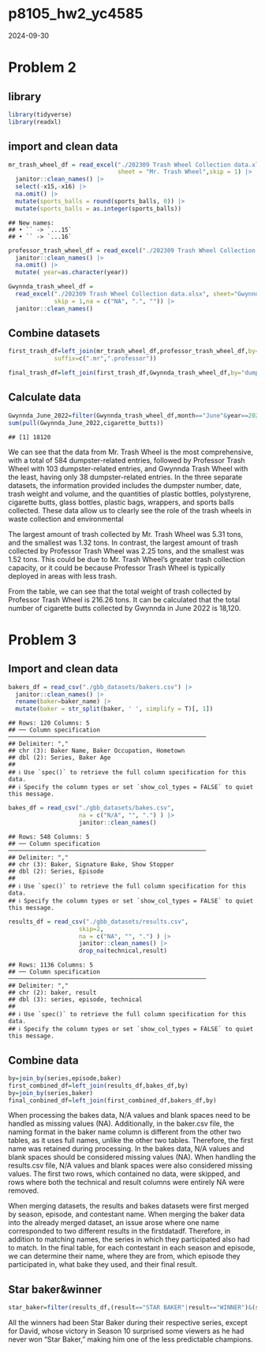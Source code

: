 p8105_hw2_yc4585
================
2024-09-30

# Problem 2

## library

``` r
library(tidyverse)
library(readxl)
```

## import and clean data

``` r
mr_trash_wheel_df = read_excel("./202309 Trash Wheel Collection data.xlsx",
                               sheet = "Mr. Trash Wheel",skip = 1) |>
  janitor::clean_names() |>
  select(-x15,-x16) |>
  na.omit() |>
  mutate(sports_balls = round(sports_balls, 0)) |>
  mutate(sports_balls = as.integer(sports_balls))
```

    ## New names:
    ## • `` -> `...15`
    ## • `` -> `...16`

``` r
professor_trash_wheel_df = read_excel("./202309 Trash Wheel Collection data.xlsx",  sheet="Professor Trash Wheel",skip = 1) |>
  janitor::clean_names() |>
  na.omit() |>
  mutate( year=as.character(year)) 

Gwynnda_trash_wheel_df = 
  read_excel("./202309 Trash Wheel Collection data.xlsx", sheet="Gwynnda Trash Wheel",
             skip = 1,na = c("NA", ".", "")) |>
  janitor::clean_names() 
```

## Combine datasets

``` r
first_trash_df=left_join(mr_trash_wheel_df,professor_trash_wheel_df,by="dumpster",
             suffix=c(".mr",".professor"))

final_trash_df=left_join(first_trash_df,Gwynnda_trash_wheel_df,by="dumpster",suffix = c("",".Gwynnda"))
```

## Calculate data

``` r
Gwynnda_June_2022=filter(Gwynnda_trash_wheel_df,month=="June"&year==2022)
sum(pull(Gwynnda_June_2022,cigarette_butts))
```

    ## [1] 18120

We can see that the data from Mr. Trash Wheel is the most comprehensive,
with a total of 584 dumpster-related entries, followed by Professor
Trash Wheel with 103 dumpster-related entries, and Gwynnda Trash Wheel
with the least, having only 38 dumpster-related entries. In the three
separate datasets, the information provided includes the dumpster
number, date, trash weight and volume, and the quantities of plastic
bottles, polystyrene, cigarette butts, glass bottles, plastic bags,
wrappers, and sports balls collected. These data allow us to clearly see
the role of the trash wheels in waste collection and environmental

The largest amount of trash collected by Mr. Trash Wheel was 5.31 tons,
and the smallest was 1.32 tons. In contrast, the largest amount of trash
collected by Professor Trash Wheel was 2.25 tons, and the smallest was
1.52 tons. This could be due to Mr. Trash Wheel’s greater trash
collection capacity, or it could be because Professor Trash Wheel is
typically deployed in areas with less trash.

From the table, we can see that the total weight of trash collected by
Professor Trash Wheel is 216.26 tons. It can be calculated that the
total number of cigarette butts collected by Gwynnda in June 2022 is
18,120.

# Problem 3

## Import and clean data

``` r
bakers_df = read_csv("./gbb_datasets/bakers.csv") |>
  janitor::clean_names() |>
  rename(baker=baker_name) |>
  mutate(baker = str_split(baker, ' ', simplify = T)[, 1])
```

    ## Rows: 120 Columns: 5
    ## ── Column specification ────────────────────────────────────────────────────────
    ## Delimiter: ","
    ## chr (3): Baker Name, Baker Occupation, Hometown
    ## dbl (2): Series, Baker Age
    ## 
    ## ℹ Use `spec()` to retrieve the full column specification for this data.
    ## ℹ Specify the column types or set `show_col_types = FALSE` to quiet this message.

``` r
bakes_df = read_csv("./gbb_datasets/bakes.csv",
                    na = c("N/A", "", ".") ) |>
                    janitor::clean_names()
```

    ## Rows: 548 Columns: 5
    ## ── Column specification ────────────────────────────────────────────────────────
    ## Delimiter: ","
    ## chr (3): Baker, Signature Bake, Show Stopper
    ## dbl (2): Series, Episode
    ## 
    ## ℹ Use `spec()` to retrieve the full column specification for this data.
    ## ℹ Specify the column types or set `show_col_types = FALSE` to quiet this message.

``` r
results_df = read_csv("./gbb_datasets/results.csv",
                    skip=2,
                    na = c("NA", "", ".") ) |>
                    janitor::clean_names() |>
                    drop_na(technical,result)
```

    ## Rows: 1136 Columns: 5
    ## ── Column specification ────────────────────────────────────────────────────────
    ## Delimiter: ","
    ## chr (2): baker, result
    ## dbl (3): series, episode, technical
    ## 
    ## ℹ Use `spec()` to retrieve the full column specification for this data.
    ## ℹ Specify the column types or set `show_col_types = FALSE` to quiet this message.

## Combine data

``` r
by=join_by(series,episode,baker)
first_combined_df=left_join(results_df,bakes_df,by)
by=join_by(series,baker)
final_conbined_df=left_join(first_combined_df,bakers_df,by)
```

When processing the bakes data, N/A values and blank spaces need to be
handled as missing values (NA). Additionally, in the baker.csv file, the
naming format in the baker name column is different from the other two
tables, as it uses full names, unlike the other two tables. Therefore,
the first name was retained during processing. In the bakes data, N/A
values and blank spaces should be considered missing values (NA). When
handling the results.csv file, N/A values and blank spaces were also
considered missing values. The first two rows, which contained no data,
were skipped, and rows where both the technical and result columns were
entirely NA were removed.

When merging datasets, the results and bakes datasets were first merged
by season, episode, and contestant name. When merging the baker data
into the already merged dataset, an issue arose where one name
corresponded to two different results in the firstdatadf. Therefore, in
addition to matching names, the series in which they participated also
had to match. In the final table, for each contestant in each season and
episode, we can determine their name, where they are from, which episode
they participated in, what bake they used, and their final result.

## Star baker&winner

``` r
star_baker=filter(results_df,(result=="STAR BAKER"|result=="WINNER")&(series>4))
```

All the winners had been Star Baker during their respective series,
except for David, whose victory in Season 10 surprised some viewers as
he had never won “Star Baker,” making him one of the less predictable
champions.
